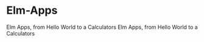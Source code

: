 # Elm-Apps
Elm Apps, from Hello World to a Calculators
Elm Apps, from Hello World to a Calculators










